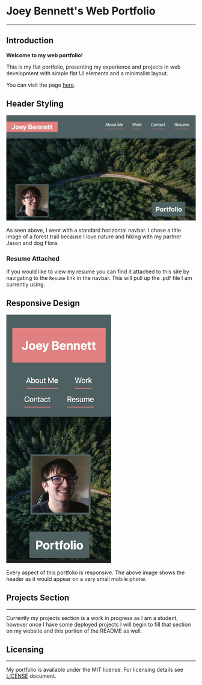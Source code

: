 # **Joey Bennett's Web Portfolio** 

---

## **Introduction**
**Welcome to my web portfolio!**

This is my flat portfolio, presenting my experience and projects in web development with simple flat UI elements and a minimalist layout.

You can visit the page [here](https://coderbennett.github.io/portfolio-flat/).

## **Header Styling**

![Header with nav links, header image of a forest trail from above](./assets/headerIMG.png)

As seen above, I went with a standard horizontal navbar. I chose a title image of a forest trail because I love nature and hiking with my partner Jason and dog Flora.

### **Resume Attached**
If you would like to view my resume you can find it attached to this site by navigating to the <code>Resume</code> link in the navbar. This will pull up the .pdf file I am currently using.

## **Responsive Design**

![Header with nav links, header image of a forest trail from above, adjusted for smaller screens](./assets/headerIMGresponsive.png)

Every aspect of this portfolio is responsive. The above image shows the header as it would appear on a very small mobile phone.

## **Projects Section**

---

Currently my projects section is a work in progress as I am a student, however once I have some deployed projects I will begin to fill that section on my website and this portion of the README as well.

## **Licensing**

---

My portfolio is available under the MIT license. For licensing details see [LICENSE](LICENSE.txt) document.